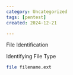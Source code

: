 ```yaml
---
category: Uncategorized
tags: [pentest]
created: 2024-12-21

---
```

File Identification

Identifying File Type

~~~bash
file filename.ext
~~~

